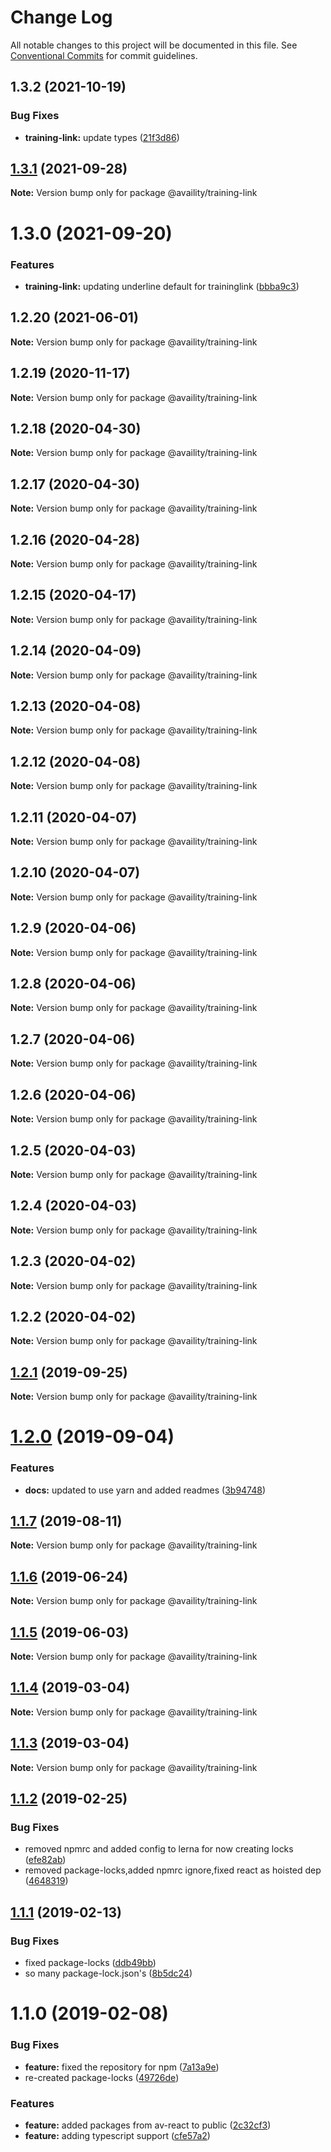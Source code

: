 # Change Log

All notable changes to this project will be documented in this file.
See [Conventional Commits](https://conventionalcommits.org) for commit guidelines.

## 1.3.2 (2021-10-19)


### Bug Fixes

* **training-link:** update types ([21f3d86](https://github.com/Availity/availity-react/commit/21f3d86a50d94167614e5a064cf42c3b5b4187f4))





## [1.3.1](https://github.com/Availity/availity-react/compare/@availity/training-link@1.3.0...@availity/training-link@1.3.1) (2021-09-28)

**Note:** Version bump only for package @availity/training-link





# 1.3.0 (2021-09-20)


### Features

* **training-link:** updating underline default for traininglink ([bbba9c3](https://github.com/Availity/availity-react/commit/bbba9c331d7ebe30f34bc91418b2738f3ce47b3c))





## 1.2.20 (2021-06-01)

**Note:** Version bump only for package @availity/training-link





## 1.2.19 (2020-11-17)

**Note:** Version bump only for package @availity/training-link





## 1.2.18 (2020-04-30)

**Note:** Version bump only for package @availity/training-link





## 1.2.17 (2020-04-30)

**Note:** Version bump only for package @availity/training-link





## 1.2.16 (2020-04-28)

**Note:** Version bump only for package @availity/training-link





## 1.2.15 (2020-04-17)

**Note:** Version bump only for package @availity/training-link





## 1.2.14 (2020-04-09)

**Note:** Version bump only for package @availity/training-link





## 1.2.13 (2020-04-08)

**Note:** Version bump only for package @availity/training-link





## 1.2.12 (2020-04-08)

**Note:** Version bump only for package @availity/training-link





## 1.2.11 (2020-04-07)

**Note:** Version bump only for package @availity/training-link





## 1.2.10 (2020-04-07)

**Note:** Version bump only for package @availity/training-link





## 1.2.9 (2020-04-06)

**Note:** Version bump only for package @availity/training-link





## 1.2.8 (2020-04-06)

**Note:** Version bump only for package @availity/training-link





## 1.2.7 (2020-04-06)

**Note:** Version bump only for package @availity/training-link





## 1.2.6 (2020-04-06)

**Note:** Version bump only for package @availity/training-link





## 1.2.5 (2020-04-03)

**Note:** Version bump only for package @availity/training-link





## 1.2.4 (2020-04-03)

**Note:** Version bump only for package @availity/training-link





## 1.2.3 (2020-04-02)

**Note:** Version bump only for package @availity/training-link





## 1.2.2 (2020-04-02)

**Note:** Version bump only for package @availity/training-link





## [1.2.1](https://github.com/Availity/availity-react/compare/@availity/training-link@1.2.0...@availity/training-link@1.2.1) (2019-09-25)

**Note:** Version bump only for package @availity/training-link





# [1.2.0](https://github.com/Availity/availity-react/compare/@availity/training-link@1.1.7...@availity/training-link@1.2.0) (2019-09-04)


### Features

* **docs:** updated to use yarn and added readmes ([3b94748](https://github.com/Availity/availity-react/commit/3b94748))





## [1.1.7](https://github.com/Availity/availity-react/compare/@availity/training-link@1.1.6...@availity/training-link@1.1.7) (2019-08-11)

**Note:** Version bump only for package @availity/training-link





## [1.1.6](https://github.com/Availity/availity-react/compare/@availity/training-link@1.1.5...@availity/training-link@1.1.6) (2019-06-24)

**Note:** Version bump only for package @availity/training-link





## [1.1.5](https://github.com/Availity/availity-react/compare/@availity/training-link@1.1.4...@availity/training-link@1.1.5) (2019-06-03)

**Note:** Version bump only for package @availity/training-link





## [1.1.4](https://github.com/Availity/availity-react/compare/@availity/training-link@1.1.2...@availity/training-link@1.1.4) (2019-03-04)

**Note:** Version bump only for package @availity/training-link





## [1.1.3](https://github.com/Availity/availity-react/compare/@availity/training-link@1.1.2...@availity/training-link@1.1.3) (2019-03-04)

**Note:** Version bump only for package @availity/training-link





## [1.1.2](https://github.com/Availity/availity-react/compare/@availity/training-link@1.1.1...@availity/training-link@1.1.2) (2019-02-25)


### Bug Fixes

* removed npmrc and added config to lerna for now creating locks ([efe82ab](https://github.com/Availity/availity-react/commit/efe82ab))
* removed package-locks,added npmrc ignore,fixed react as hoisted dep ([4648319](https://github.com/Availity/availity-react/commit/4648319))





## [1.1.1](https://github.com/Availity/availity-react/compare/@availity/training-link@1.1.0...@availity/training-link@1.1.1) (2019-02-13)


### Bug Fixes

* fixed package-locks ([ddb49bb](https://github.com/Availity/availity-react/commit/ddb49bb))
* so many package-lock.json's ([8b5dc24](https://github.com/Availity/availity-react/commit/8b5dc24))





# 1.1.0 (2019-02-08)


### Bug Fixes

* **feature:** fixed the repository for npm ([7a13a9e](https://github.com/Availity/availity-react/commit/7a13a9e))
* re-created package-locks ([49726de](https://github.com/Availity/availity-react/commit/49726de))


### Features

* **feature:** added packages from av-react to public ([2c32cf3](https://github.com/Availity/availity-react/commit/2c32cf3))
* **feature:** adding typescript support ([cfe57a2](https://github.com/Availity/availity-react/commit/cfe57a2))
